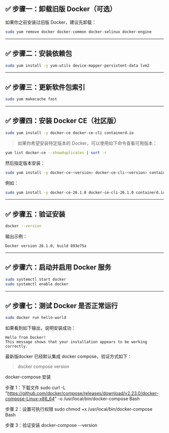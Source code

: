 ## ✅ 步骤一：卸载旧版 Docker（可选）

如果你之前安装过旧版 Docker，建议先卸载：

```bash
sudo yum remove docker docker-common docker-selinux docker-engine
```

------

## ✅ 步骤二：安装依赖包

```bash
sudo yum install -y yum-utils device-mapper-persistent-data lvm2
```

------

## ✅ 步骤三：更新软件包索引

```bash
sudo yum makecache fast
```

------

## ✅ 步骤四：安装 Docker CE（社区版）

```bash
sudo yum install -y docker-ce docker-ce-cli containerd.io

```

> 如果你希望安装特定版本的 Docker，可以使用如下命令查看可用版本：

```bash
yum list docker-ce --showduplicates | sort -r
```

然后指定版本安装：

```bash
sudo yum install -y docker-ce-<version> docker-ce-cli-<version> containerd.io
```

例如：

```bash
sudo yum install -y docker-ce-26.1.0 docker-ce-cli-26.1.0 containerd.io
```



------

## ✅ 步骤五：验证安装

```bash
docker --version
```

输出示例：

```
Docker version 26.1.0, build 893e75a
```

------

## ✅ 步骤六：启动并启用 Docker 服务

```bash
sudo systemctl start docker
sudo systemctl enable docker
```

 

------

## ✅ 步骤七：测试 Docker 是否正常运行

```bash
sudo docker run hello-world
```

如果看到如下输出，说明安装成功：

```
Hello from Docker!
This message shows that your installation appears to be working correctly.
```



最新版docker 已经默认集成 docker compose，验证方式如下：

> docker compose  version



docker-compose 安装

步骤 1：下载文件
sudo curl -L "https://github.com/docker/compose/releases/download/v2.23.0/docker-compose-Linux-x86_64" -o /usr/local/bin/docker-compose
Bash

步骤 2：设置可执行权限
sudo chmod +x /usr/local/bin/docker-compose
Bash

步骤 3：验证安装
docker-compose --version